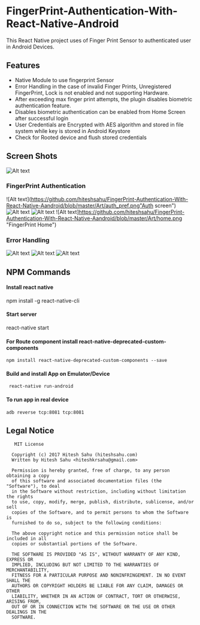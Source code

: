 # FingerPrint-Authentication-With-React-Native-Android

  This React Native project uses of Finger Print Sensor to authenticated user in Android Devices. 
  
## Features
-  Native Module to use fingerprint Sensor 
-  Error Handling in the case of invalid Finger Prints, Unregistered FingerPrint, Lock is not enabled and not supporting Hardware.
-  After exceeding max finger print attempts, the plugin disables biometric authentication feature.
-  Disables biometric authentication can be enabled from Home Screen after successful login
-  User Credentials are Encrypted with AES algorithm and stored in file system while key is stored in Android Keystore
-  Check for Rooted device and flush stored credentials 

## Screen Shots

![Alt text](https://github.com/hiteshsahu/FingerPrint-Authentication-With-React-Native-Aandroid/blob/master/Art/login.png "Login screen")

### FingerPrint Authentication

![Alt text](https://github.com/hiteshsahu/FingerPrint-Authentication-With-React-Native-Aandroid/blob/master/Art/auth_pref.png"Auth screen") ![Alt text](https://github.com/hiteshsahu/FingerPrint-Authentication-With-React-Native-Aandroid/blob/master/Art/bio_metric.png "FingerPrint screen") ![Alt text](https://github.com/hiteshsahu/FingerPrint-Authentication-With-React-Native-Aandroid/blob/master/Art/sucess.png "FingerPrint Success") ![Alt text]https://github.com/hiteshsahu/FingerPrint-Authentication-With-React-Native-Aandroid/blob/master/Art/home.png "FingerPrint Home")



### Error Handling

![Alt text](https://github.com/hiteshsahu/FingerPrint-Authentication-With-React-Native-Aandroid/blob/master/Art/error_handling.png "Error screen") 
![Alt text](https://github.com/hiteshsahu/FingerPrint-Authentication-With-React-Native-Aandroid/blob/master/Art/inavlid_tempt.png "Error screen 2") ![Alt text](https://github.com/hiteshsahu/FingerPrint-Authentication-With-React-Native-Aandroid/blob/master/Art/max_attempts.png "Error screen 3")




## NPM Commands 

#### Install react native
 
   npm install -g react-native-cli

####  Start server

   react-native start

#### For Route component install react-native-deprecated-custom-components

    npm install react-native-deprecated-custom-components --save

#### Build and install App on Emulator/Device

     react-native run-android

#### To run app in real device

    adb reverse tcp:8081 tcp:8081
    
 ## Legal Notice   
 
 
       MIT License

      Copyright (c) 2017 Hitesh Sahu (hiteshsahu.com)
      Written by Hitesh Sahu <hiteshkrsahu@gmail.com>

      Permission is hereby granted, free of charge, to any person obtaining a copy
      of this software and associated documentation files (the "Software"), to deal
      in the Software without restriction, including without limitation the rights
      to use, copy, modify, merge, publish, distribute, sublicense, and/or sell
      copies of the Software, and to permit persons to whom the Software is
      furnished to do so, subject to the following conditions:

      The above copyright notice and this permission notice shall be included in all
      copies or substantial portions of the Software.

      THE SOFTWARE IS PROVIDED "AS IS", WITHOUT WARRANTY OF ANY KIND, EXPRESS OR
      IMPLIED, INCLUDING BUT NOT LIMITED TO THE WARRANTIES OF MERCHANTABILITY,
      FITNESS FOR A PARTICULAR PURPOSE AND NONINFRINGEMENT. IN NO EVENT SHALL THE
      AUTHORS OR COPYRIGHT HOLDERS BE LIABLE FOR ANY CLAIM, DAMAGES OR OTHER
      LIABILITY, WHETHER IN AN ACTION OF CONTRACT, TORT OR OTHERWISE, ARISING FROM,
      OUT OF OR IN CONNECTION WITH THE SOFTWARE OR THE USE OR OTHER DEALINGS IN THE
      SOFTWARE.





